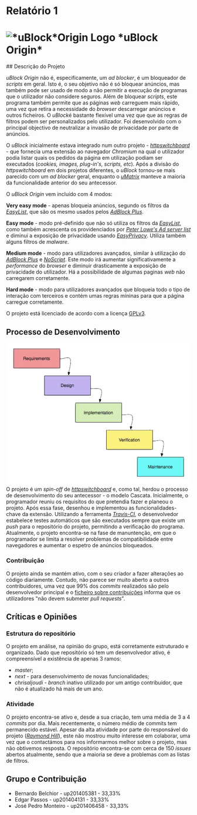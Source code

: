 # Relatório 1

<h1>
<img src="../doc/img/icon38@2x.png" alt="*uBlock*Origin Logo">
*uBlock Origin*

</h1>
## Descrição do Projeto

*uBlock Origin* não é, especificamente, um *ad blocker*, é um bloqueador de *scripts* em geral. Isto é, o seu objetivo não é só bloquear anúncios, mas também pode ser usado de modo a não permitir a execução de programas que o utilizador não considere seguros. Além de bloquear *scripts*, este programa também permite que as páginas *web* carreguem mais rápido, uma vez que retira a necessidade do *browser* descarregar anúncios e outros ficheiros. O *uBlock*é bastante flexível uma vez que que as regras de filtros podem ser personalizados pelo utilizador. Foi desenvolvido com o principal objectivo de neutralizar a invasão de privacidade por parte de anúncios.

O *uBlock* inicialmente estava integrado num outro projeto - [*httpswitchboard*](https://github.com/gorhill/httpswitchboard) - que fornecia uma extensão ao navegador *Chromium* na qual o utilizador podia listar quais os pedidos da página em utilização podiam ser executados (*cookies, images, plug-in's, scripts, etc*). Após a divisão do *httpswitchboard* em dois projetos diferentes, o *uBlock* tornou-se mais parecido com um *ad blocker* geral, enquanto o [*uMatrix*](https://github.com/gorhill/uMatrix) manteve a maioria da funcionalidade anterior do seu antecessor.

O *uBlock Origin* vem incluído com 4 modos:

**Very easy mode** - apenas bloqueia anúncios, segundo os filtros da [*EasyList*](https://easylist.to/), que são os mesmo usados pelos [*AdBlock Plus*](https://adblockplus.org/).

**Easy mode** - modo pré-definido que não só utiliza os filtros da [*EasyList*](https://easylist.to/), como também acrescenta os providenciados por [*Peter Lowe's Ad server list*](https://pgl.yoyo.org/adservers/serverlist.php?hostformat=adblockplus&showintro=1&mimetype=plaintext) e diminui a exposição de privacidade usando [*EasyPrivacy*](https://easylist.to/easylist/easyprivacy.txt). Utiliza também alguns filtros de *malware*.

**Medium mode** - modo para utilizadores avançados, similar à utilização do [*AdBlock Plus*](https://adblockplus.org/) e [*NoScript*](https://noscript.net/). Este modo irá aumentar significativamente a *performance* do *browser* e diminuir drasticamente a exposição de privacidade do utilizador. Há a possibilidade de algumas paginas *web* não carregarem corretamente.

**Hard mode** - modo para utilizadores avançados que bloqueia todo o tipo de interação com terceiros e contém umas regras míninas para que a página carregue corretamente.

O projeto está licenciado de acordo com a licença [GPLv3](../LICENSE.txt).

## Processo de Desenvolvimento

![Waterfall Model](images/waterfall_model.png)
O projeto é um *spin-off* de [*httpswitchboard*](https://github.com/gorhill/httpswitchboard) e, como tal, herdou o processo de desenvolvimento do seu antecessor - o modelo Cascata.
Inicialmente, o programador reuniu os requisitos do que pretendia fazer e planeou o projeto. Após essa fase, desenhou e implementou as funcionalidades-chave da extensão. Utilizando a ferramenta [*Travis-CI*](https://travis-ci.org/), o desenvolvedor estabelece testes automáticos que são executados sempre que existe um *push* para o repositório do projeto, permitindo a verificação do programa. Atualmente, o projeto encontra-se na fase de manuntenção, em que o programador se limita a resolver problemas de compatibilidade entre navegadores e aumentar o espetro de anúncios bloqueados.


### Contribuição

O projeto ainda se mantém ativo, com o seu criador a fazer alterações ao código diariamente. Contudo, não parece ser muito aberto a outros contribuidores, uma vez que 99% dos *commits* realizados são pelo desenvolvedor principal e o [ficheiro sobre contribuições](https://github.com/gorhill/uBlock/blob/master/CONTRIBUTING.md) informa que os utilizadores "não devem submeter *pull requests*".

## Críticas e Opiniões

### Estrutura do repositório
O projeto em análise, na opinião do grupo, está corretamente estruturado e organizado. Dado que repositório só tem um desenvolvedor ativo, é compreensível a existência de apenas 3 ramos:
* *master*;
* *next* - para desenvolvimento de novas funcionalidades;
* *chrisaljoudi* - *branch* inativo utilizado por um antigo contribuidor, que não é atualizado há mais de um ano.

### Atividade
O projeto encontra-se ativo e, desde a sua criação, tem uma média de 3 a 4 *commits* por dia. Mais recentemente, o número médio de commits tem permanecido estável. Apesar da alta atividade por parte do responsável do projeto ([*Raymond Hill*](https://github.com/gorhill)), este não mostrou muito interesse em colaborar, uma vez que o contactámos para nos informarmos melhor sobre o projeto, mas não obtivemos resposta.
O repositório encontra-se com cerca de 150 *issues* abertos atualmente, sendo que a maioria se deve a problemas com as listas de filtros.

## Grupo e Contribuição

* Bernardo Belchior - up201405381 - 33,33%
* Edgar Passos - up201404131 - 33,33%
* José Pedro Monteiro - up201406458 - 33,33%
